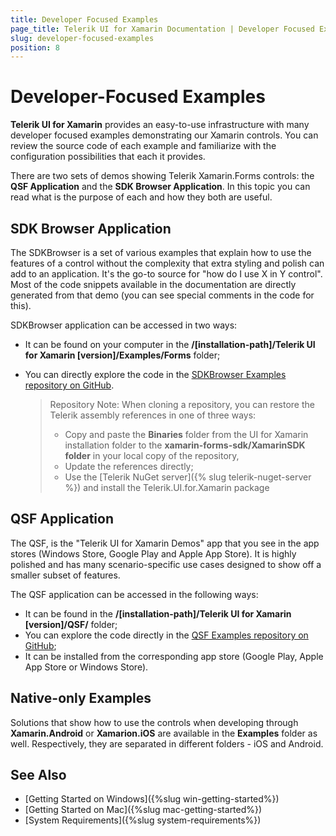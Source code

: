 ```yaml
---
title: Developer Focused Examples
page_title: Telerik UI for Xamarin Documentation | Developer Focused Examples
slug: developer-focused-examples
position: 8
---
```


# Developer-Focused Examples

**Telerik UI for Xamarin** provides an easy-to-use infrastructure with many developer focused examples demonstrating our Xamarin controls. You can review the source code of each example and familiarize with the configuration possibilities that each it provides.

There are two sets of demos showing Telerik Xamarin.Forms controls: the **QSF Application** and the **SDK Browser Application**. In this topic you can read what is the purpose of each and how they both are useful.

## SDK Browser Application

The SDKBrowser is a set of various examples that explain how to use the features of a control without the complexity that extra styling and polish can add to an application. It's the go-to source for "how do I use X in Y control". Most of the code snippets available in the documentation are directly generated from that demo (you can see special comments in the code for this).

SDKBrowser application can be accessed in two ways:

* It can be found on your computer in the **/[installation-path]/Telerik UI for Xamarin [version]/Examples/Forms** folder;
* You can directly explore the code in the [SDKBrowser Examples repository on GitHub](https://github.com/telerik/xamarin-forms-sdk/tree/master/XamarinSDK/SDKBrowser/SDKBrowser/Examples). 

	> Repository Note: When cloning a repository, you can restore the Telerik assembly references in one of three ways:
	>* Copy and paste the **Binaries** folder from the UI for Xamarin installation folder to the **xamarin-forms-sdk/XamarinSDK folder** in your local copy of the repository, 
	>* Update the references directly;
	>* Use the [Telerik NuGet server]({% slug telerik-nuget-server %}) and install the Telerik.UI.for.Xamarin package

## QSF Application

The QSF, is the "Telerik UI for Xamarin Demos" app that you see in the app stores (Windows Store, Google Play and Apple App Store). It is highly polished and has many scenario-specific use cases designed to show off a smaller subset of features.

The QSF application can be accessed in the following ways:

* It can be found in the **/[installation-path]/Telerik UI for Xamarin [version]/QSF/** folder;
* You can explore the code directly in the [QSF Examples repository on GitHub](https://github.com/telerik/telerik-xamarin-forms-samples/tree/master/_Samples%20Application);
* It can be installed from the corresponding app store (Google Play, Apple App Store or Windows Store).

## Native-only Examples

Solutions that show how to use the controls when developing through **Xamarin.Android** or **Xamarion.iOS** are available in the **Examples** folder as well. Respectively, they are separated in different folders - iOS and Android.



## See Also

- [Getting Started on Windows]({%slug win-getting-started%})
- [Getting Started on Mac]({%slug mac-getting-started%})
- [System Requirements]({%slug system-requirements%})
